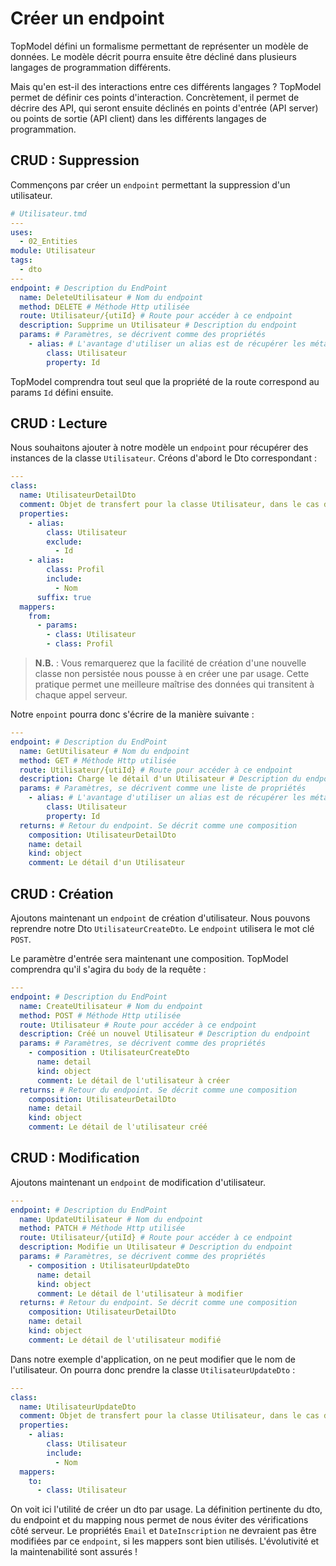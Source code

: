 # Créer un endpoint

TopModel défini un formalisme permettant de représenter un modèle de données. Le modèle décrit pourra ensuite être décliné dans plusieurs langages de programmation différents.

Mais qu'en est-il des interactions entre ces différents langages ? TopModel permet de définir ces points d'interaction. Concrètement, il permet de décrire des API, qui seront ensuite déclinés en points d'entrée (API server) ou points de sortie (API client) dans les différents langages de programmation.

## CRUD : Suppression

Commençons par créer un `endpoint` permettant la suppression d'un utilisateur.

```yaml
# Utilisateur.tmd
---
uses:
  - 02_Entities
module: Utilisateur
tags:
  - dto
---
endpoint: # Description du EndPoint
  name: DeleteUtilisateur # Nom du endpoint
  method: DELETE # Méthode Http utilisée
  route: Utilisateur/{utiId} # Route pour accéder à ce endpoint
  description: Supprime un Utilisateur # Description du endpoint
  params: # Paramètres, se décrivent comme des propriétés
    - alias: # L'avantage d'utiliser un alias est de récupérer les méta-données de cette propiété (commentaire, domaine...) gratuitement
        class: Utilisateur
        property: Id 
```

TopModel comprendra tout seul que la propriété de la route correspond au params `Id` défini ensuite.

## CRUD : Lecture

Nous souhaitons ajouter à notre modèle un `endpoint` pour récupérer des instances de la classe `Utilisateur`. Créons d'abord le Dto correspondant :

```yaml
---
class:
  name: UtilisateurDetailDto
  comment: Objet de transfert pour la classe Utilisateur, dans le cas de la consultation de la page de détail
  properties:
    - alias:
        class: Utilisateur
        exclude:
          - Id
    - alias:
        class: Profil
        include:
          - Nom
      suffix: true
  mappers:
    from:
      - params:
        - class: Utilisateur
        - class: Profil
```

> **N.B.** : Vous remarquerez que la facilité de création d'une nouvelle classe non persistée nous pousse à en créer une par usage. Cette pratique permet une meilleure maîtrise des données qui transitent à chaque appel serveur.

Notre `enpoint` pourra donc s'écrire de la manière suivante :

```yaml
---
endpoint: # Description du EndPoint
  name: GetUtilisateur # Nom du endpoint
  method: GET # Méthode Http utilisée
  route: Utilisateur/{utiId} # Route pour accéder à ce endpoint
  description: Charge le détail d'un Utilisateur # Description du endpoint
  params: # Paramètres, se décrivent comme une liste de propriétés
    - alias: # L'avantage d'utiliser un alias est de récupérer les méta-données de cette propiété (commentaire, domaine) gratuitement
        class: Utilisateur
        property: Id 
  returns: # Retour du endpoint. Se décrit comme une composition
    composition: UtilisateurDetailDto
    name: detail
    kind: object
    comment: Le détail d'un Utilisateur
```

## CRUD : Création

Ajoutons maintenant un `endpoint` de création d'utilisateur. Nous pouvons reprendre notre Dto `UtilisateurCreateDto`. Le `endpoint` utilisera le mot clé `POST`.

Le paramètre d'entrée sera maintenant une composition. TopModel comprendra qu'il s'agira du `body` de la requête :

```yaml
---
endpoint: # Description du EndPoint
  name: CreateUtilisateur # Nom du endpoint
  method: POST # Méthode Http utilisée
  route: Utilisateur # Route pour accéder à ce endpoint
  description: Créé un nouvel Utilisateur # Description du endpoint
  params: # Paramètres, se décrivent comme des propriétés
    - composition : UtilisateurCreateDto
      name: detail
      kind: object
      comment: Le détail de l'utilisateur à créer
  returns: # Retour du endpoint. Se décrit comme une composition
    composition: UtilisateurDetailDto
    name: detail
    kind: object
    comment: Le détail de l'utilisateur créé
```

## CRUD : Modification

Ajoutons maintenant un `endpoint` de modification d'utilisateur.

```yaml
---
endpoint: # Description du EndPoint
  name: UpdateUtilisateur # Nom du endpoint
  method: PATCH # Méthode Http utilisée
  route: Utilisateur/{utiId} # Route pour accéder à ce endpoint
  description: Modifie un Utilisateur # Description du endpoint
  params: # Paramètres, se décrivent comme des propriétés
    - composition : UtilisateurUpdateDto
      name: detail
      kind: object
      comment: Le détail de l'utilisateur à modifier
  returns: # Retour du endpoint. Se décrit comme une composition
    composition: UtilisateurDetailDto
    name: detail
    kind: object
    comment: Le détail de l'utilisateur modifié
```

Dans notre exemple d'application, on ne peut modifier que le nom de l'utilisateur. On pourra donc prendre la classe `UtilisateurUpdateDto` :

```yaml
---
class:
  name: UtilisateurUpdateDto
  comment: Objet de transfert pour la classe Utilisateur, dans le cas de la modification de celui-ci
  properties:
    - alias:
        class: Utilisateur
        include:
          - Nom
  mappers:
    to:
      - class: Utilisateur
```

On voit ici l'utilité de créer un dto par usage. La définition pertinente du dto, du endpoint et du mapping nous permet de nous éviter des vérifications côté serveur. Le propriétés `Email` et `DateInscription` ne devraient pas être modifiées par ce `endpoint`, si les mappers sont bien utilisés. L'évolutivité et la maintenabilité sont assurés !
